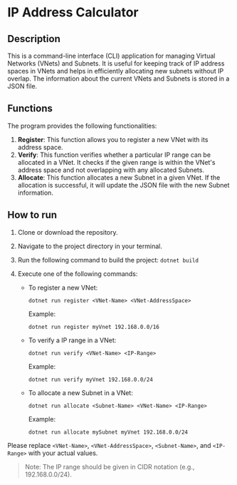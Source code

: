 # IP Address Calculator

## Description
This is a command-line interface (CLI) application for managing Virtual Networks (VNets) and Subnets. It is useful for keeping track of IP address spaces in VNets and helps in efficiently allocating new subnets without IP overlap. The information about the current VNets and Subnets is stored in a JSON file.

## Functions
The program provides the following functionalities:

1. **Register**: This function allows you to register a new VNet with its address space.
2. **Verify**: This function verifies whether a particular IP range can be allocated in a VNet. It checks if the given range is within the VNet's address space and not overlapping with any allocated Subnets.
3. **Allocate**: This function allocates a new Subnet in a given VNet. If the allocation is successful, it will update the JSON file with the new Subnet information.
 
## How to run
1. Clone or download the repository.
2. Navigate to the project directory in your terminal.
3. Run the following command to build the project: `dotnet build`
4. Execute one of the following commands:

   - To register a new VNet:
     ```
     dotnet run register <VNet-Name> <VNet-AddressSpace>
     ```
     Example:
     ```
     dotnet run register myVnet 192.168.0.0/16
     ```

   - To verify a IP range in a VNet:
     ```
     dotnet run verify <VNet-Name> <IP-Range>
     ```
     Example:
     ```
     dotnet run verify myVnet 192.168.0.0/24
     ```

   - To allocate a new Subnet in a VNet:
     ```
     dotnet run allocate <Subnet-Name> <VNet-Name> <IP-Range>
     ```
     Example:
     ```
     dotnet run allocate mySubnet myVnet 192.168.0.0/24
     ```

Please replace `<VNet-Name>`, `<VNet-AddressSpace>`, `<Subnet-Name>`, and `<IP-Range>` with your actual values.

> Note: The IP range should be given in CIDR notation (e.g., 192.168.0.0/24).